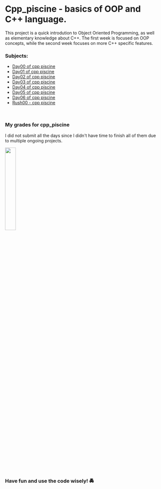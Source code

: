 # Cpp_piscine - basics of OOP and C++ language.
 
This project is a quick introdution to Object Oriented Programming, as well as elementary knowledge about C++. The first week is focused on OOP concepts, while the second week focuses on more C++ specific features. 
</br>

### Subjects:
* [Day00 of cpp piscine](https://github.com/psprawka/Cpp_piscine/day00/d00.en.pdf) 
* [Day01 of cpp piscine](https://github.com/psprawka/Cpp_piscine/day01/d01.en.pdf)
* [Day02 of cpp piscine](https://github.com/psprawka/Cpp_piscine/day02/d02.en.pdf)
* [Day03 of cpp piscine](https://github.com/psprawka/Cpp_piscine/day03/d03.en.pdf)
* [Day04 of cpp piscine](https://github.com/psprawka/Cpp_piscine/day04/d04.en.pdf)
* [Day05 of cpp piscine](https://github.com/psprawka/Cpp_piscine/day05/d05.en.pdf)
* [Day06 of cpp piscine](https://github.com/psprawka/Cpp_piscine/day06/d06.en.pdf)
* [Rush00 - cpp piscine](https://github.com/psprawka/Cpp_piscine/rush00/rush00.en.pdf)
</br>


### My grades for cpp_piscine
I did not submit all the days since I didn't have time to finish all of them due to multiple ongoing projects.
<p float="left">
  <img src="imgs/score.png" width="26.4%"/>
</p>
</br>


### Have fun and use the code wisely! 🚔
